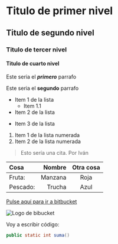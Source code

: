 # Titulo de primer nivel

## Titulo de segundo nivel

### Titulo de tercer nivel

#### Titulo de cuarto nivel
Este seria el ***primero*** parrafo

Este seria el __segundo__ parrafo

- Item 1 de la lista
    - Item 1.1
- Item 2 de la lista
* Item 3 de la lista

1. Item 1 de la lista numerada
2. Item 2 de la lista numerada

> Esto sería una cita. Por Iván

|Cosa    |Nombre |Otra cosa|
|:-----   |-----: |:-----: |
|Fruta:  |Manzana|Roja     |
|Pescado:|Trucha |Azul     |

[Pulse aquí para ir a bitbucket](https://bitbucket.org)

![Logo de bibucket]()

Voy a escribir código:
```java
public static int suma()
```